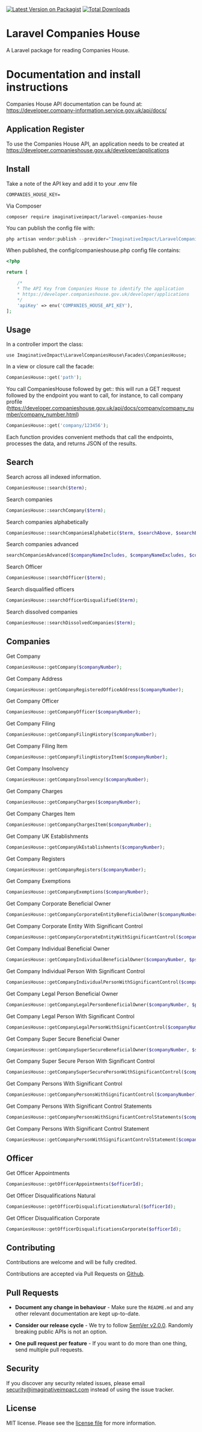 
[![Latest Version on Packagist](https://img.shields.io/packagist/v/imaginativeimpact/laravel-companies-house.svg?style=flat-square)](https://packagist.org/packages/imaginativeimpact/laravel-companies-house)
[![Total Downloads](https://img.shields.io/packagist/dt/imaginativeimpact/laravel-companies-house.svg?style=flat-square)](https://packagist.org/packages/imaginativeimpact/laravel-companies-house)

# Laravel Companies House

A Laravel package for reading Companies House.

# Documentation and install instructions

Companies House API documentation can be found at:
https://developer.company-information.service.gov.uk/api/docs/

## Application Register

To use the Companies House API, an application needs to be created at https://developer.companieshouse.gov.uk/developer/applications

## Install

Take a note of the API key and add it to your .env file

```
COMPANIES_HOUSE_KEY=
```

Via Composer

```
composer require imaginativeimpact/laravel-companies-house
```

You can publish the config file with:

```php
php artisan vendor:publish --provider="ImaginativeImpact/LaravelCompaniesHouse/CompaniesHouseServiceProvider" --tag="config"
```

When published, the config/companieshouse.php config file contains:

```php
<?php

return [

    /*
    * The API Key from Companies House to identify the application
    * https://developer.companieshouse.gov.uk/developer/applications
    */
    'apiKey' => env('COMPANIES_HOUSE_API_KEY'),
];
```

## Usage

In a controller import the class:

```
use ImaginativeImpact\LaravelCompaniesHouse\Facades\CompaniesHouse;
```

In a view or closure call the facade:

```php
CompaniesHouse::get('path');
```

You call CompaniesHouse followed by get:: this will run a GET request followed by the endpoint you want to call, for instance, to call company profile (https://developer.companieshouse.gov.uk/api/docs/company/company_number/company_number.html)

```php
CompaniesHouse::get('company/123456');
```

Each function provides convenient methods that call the endpoints, processes the data, and returns JSON of the results.

## Search

Search across all indexed information.

```php
CompaniesHouse::search($term);
```

Search companies

```php
CompaniesHouse::searchCompany($term);
```

Search companies alphabetically

```php
CompaniesHouse::searchCompaniesAlphabetic($term, $searchAbove, $searchBelow);
```

Search companies advanced

```php
searchCompaniesAdvanced($companyNameIncludes, $companyNameExcludes, $companyStatuses, $companySubtypes, $companyTypes, $dissolvedFrom, $dissolvedTo, $incorporatedFrom, $incorporatedTo, $location, $sicCodes);
```

Search Officer

```php
CompaniesHouse::searchOfficer($term);
```

Search disqualified officers

```php
CompaniesHouse::searchOfficerDisqualified($term);
```

Search dissolved companies

```php
CompaniesHouse::searchDissolvedCompanies($term);
```

## Companies

Get Company

```php
CompaniesHouse::getCompany($companyNumber);
```

Get Company Address

```php
CompaniesHouse::getCompanyRegisteredOfficeAddress($companyNumber);
```

Get Company Officer

```php
CompaniesHouse::getCompanyOfficer($companyNumber);
```

Get Company Filing

```php
CompaniesHouse::getCompanyFilingHistory($companyNumber);
```

Get Company Filing Item

```php
CompaniesHouse::getCompanyFilingHistoryItem($companyNumber);
```

Get Company Insolvency

```php
CompaniesHouse::getCompanyInsolvency($companyNumber);
```

Get Company Charges

```php
CompaniesHouse::getCompanyCharges($companyNumber);
```

Get Company Charges Item

```php
CompaniesHouse::getCompanyChargesItem($companyNumber);
```

Get Company UK Establishments

```php
CompaniesHouse::getCompanyUkEstablishments($companyNumber);
```

Get Company Registers

```php
CompaniesHouse::getCompanyRegisters($companyNumber);
```

Get Company Exemptions

```php
CompaniesHouse::getCompanyExemptions($companyNumber);
```

Get Company Corporate Beneficial Owner

```php
CompaniesHouse::getCompanyCorporateEntityBeneficialOwner($companyNumber, $pscId);
```

Get Company Corporate Entity With Significant Control

```php
CompaniesHouse::getCompanyCorporateEntityWithSignificantControl($companyNumber, $pscId);
```

Get Company Individual Beneficial Owner

```php
CompaniesHouse::getCompanyIndividualBeneficialOwner($companyNumber, $pscId);
```

Get Company Individual Person With Significant Control

```php
CompaniesHouse::getCompanyIndividualPersonWithSignificantControl($companyNumber, $pscId);
```

Get Company Legal Person Beneficial Owner

```php
CompaniesHouse::getCompanyLegalPersonBeneficialOwner($companyNumber, $pscId);
```

Get Company Legal Person With Significant Control

```php
CompaniesHouse::getCompanyLegalPersonWithSignificantControl($companyNumber, $pscId);
```

Get Company Super Secure Beneficial Owner

```php
CompaniesHouse::getCompanySuperSecureBeneficialOwner($companyNumber, $superSecureId);
```

Get Company Super Secure Person With Significant Control

```php
CompaniesHouse::getCompanySuperSecurePersonWithSignificantControl($companyNumber, $superSecureId);
```

Get Company Persons With Significant Control

```php
CompaniesHouse::getCompanyPersonsWithSignificantControl($companyNumber);
```

Get Company Persons With Significant Control Statements

```php
CompaniesHouse::getCompanyPersonsWithSignificantControlStatements($companyNumber);
```

Get Company Persons With Significant Control Statement

```php
CompaniesHouse::getCompanyPersonWithSignificantControlStatement($companyNumber, $statementId);
```

## Officer

Get Officer Appointments

```php
CompaniesHouse::getOfficerAppointments($officerId);
```

Get Officer Disqualifications Natural

```php
CompaniesHouse::getOfficerDisqualificationsNatural($officerId);
```

Get Officer Disqualification Corporate

```php
CompaniesHouse::getOfficerDisqualificationsCorporate($officerId);
```

## Contributing

Contributions are welcome and will be fully credited.

Contributions are accepted via Pull Requests on [Github](https://github.com/imaginativeimpact/laravel-companies-house).

## Pull Requests

- **Document any change in behaviour** - Make sure the `README.md` and any other relevant documentation are kept up-to-date.

- **Consider our release cycle** - We try to follow [SemVer v2.0.0](http://semver.org/). Randomly breaking public APIs is not an option.

- **One pull request per feature** - If you want to do more than one thing, send multiple pull requests.

## Security

If you discover any security related issues, please email security@imaginativeimpact.com instead of using the issue tracker.

## License

MIT license. Please see the [license file](LICENSE) for more information.